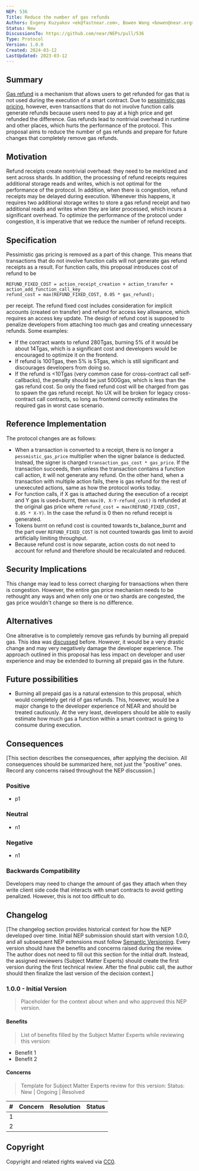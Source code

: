 ```yaml
---
NEP: 536
Title: Reduce the number of gas refunds
Authors: Evgeny Kuzyakov <ek@fastnear.com>, Bowen Wang <bowen@near.org>
Status: New
DiscussionsTo: https://github.com/near/NEPs/pull/536
Type: Protocol
Version: 1.0.0
Created: 2024-03-12
LastUpdated: 2023-03-12
---
```


## Summary

[Gas refund](https://docs.near.org/concepts/basics/transactions/gas#attach-extra-gas-get-refunded) is a mechanism that allows users to get refunded for gas that is not used during the execution of a smart contract. Due to [pessimistic gas pricing](https://docs.near.org/concepts/basics/transactions/gas-advanced#pessimistic-gas-price-inflation), however, even transactions that do not involve function calls generate refunds because users need to pay at a high price and get refunded the difference. Gas refunds lead to nontrivial overhead in runtime and other places, which hurts the performance of the protocol. This proposal aims to reduce the number of gas refunds and prepare for future changes that completely remove gas refunds.

## Motivation

Refund receipts create nontrivial overhead: they need to be merklized and sent across shards. In addition, the processing of refund receipts requires additional storage reads and writes, which is not optimal for the performance of the protocol. In addition, when there is congestion, refund receipts may be delayed during execution. Whenever this happens, it requires two additional storage writes to store a gas refund receipt and two additional reads and writes when they are later processed, which incurs a significant overhead. To optimize the performance of the protocol under congestion, it is imperative that we reduce the number of refund receipts.

## Specification

Pessimistic gas pricing is removed as a part of this change. This means that transactions that do not involve function calls will not generate gas refund receipts as a result. For function calls, this proposal introduces cost of refund to be
```
REFUND_FIXED_COST = action_receipt_creation + action_transfer + action_add_function_call_key
refund_cost = max(REFUND_FIXED_COST, 0.05 * gas_refund);
```
per receipt. The refund fixed cost includes consideration for implicit accounts (created on transfer) and refund for access key allowance, which requires an access key update. The design of refund cost is supposed to penalize developers from attaching too much gas
and creating unnecessary refunds. Some examples:
* If the contract wants to refund 280Tgas, burning 5% of it would be about 14Tgas, which is a significant cost and developers would be encouraged to optimize it on the frontend.
* If refund is 100Tgas, then 5% is 5Tgas, which is still significant and discourages developers from doing so.
* If the refund is <10Tgas (very common case for cross-contract call self-callbacks), the penalty should be just 500Ggas, which is less than the gas refund cost. So only the fixed refund cost will be charged from gas to spawn the gas refund receipt. No UX will be broken for legacy cross-contract call contracts, so long as frontend correctly estimates the required gas in worst case scenario.


## Reference Implementation

The protocol changes are as follows:
* When a transaction is converted to a receipt, there is no longer a `pessmistic_gas_price` multiplier when the signer balance is deducted. Instead, the signer is charged `transaction_gas_cost * gas_price`. If the transaction succeeds, then unless the transaction contains a function call action, it will not generate any refund. On the other hand, when a transaction with multiple action fails, there is gas refund for the rest of unexecuted actions, same as how the protocol works today.
* For function calls, if X gas is attached during the execution of a receipt and Y gas is used+burnt, then `max(0, X-Y-refund_cost)` is refunded at the original gas price where `refund_cost = max(REFUND_FIXED_COST, 0.05 * X-Y)`. In the case the refund is 0 then no refund receipt is generated.
* Tokens burnt on refund cost is counted towards tx_balance_burnt and the part over `REFUND_FIXED_COST` is not counted towards gas limit to avoid artificially limiting throughput.
* Because refund cost is now separate, action costs do not need to account for refund and therefore should be recalculated and reduced.

## Security Implications

This change may lead to less correct charging for transactions when there is congestion. However, the entire gas price mechanism needs to be rethought any ways and when only one or two shards are congested, the gas price wouldn't change so there is no difference.

## Alternatives

One altnerative is to completely remove gas refunds by burning all prepaid gas. This idea was [discussed](https://github.com/near/NEPs/issues/107) before. However, it would be a very drastic change and may very negatively damage the developer experience.
The approach outlined in this proposal has less impact on developer and user experience and may be extended to burning all prepaid gas in the future.

## Future possibilities

* Burning all prepaid gas is a natural extension to this proposal, which would completely get rid of gas refunds. This, however, would be a major change to the developer experience of NEAR and should be treated cautiously.
At the very least, developers should be able to easily estimate how much gas a function within a smart contract is going to consume during execution.

## Consequences

[This section describes the consequences, after applying the decision. All consequences should be summarized here, not just the "positive" ones. Record any concerns raised throughout the NEP discussion.]

### Positive

* p1

### Neutral

* n1

### Negative

* n1

### Backwards Compatibility

Developers may need to change the amount of gas they attach when they write client side code that interacts with smart contracts to avoid getting penalized. However, this is not too difficult to do.

## Changelog

[The changelog section provides historical context for how the NEP developed over time. Initial NEP submission should start with version 1.0.0, and all subsequent NEP extensions must follow [Semantic Versioning](https://semver.org/). Every version should have the benefits and concerns raised during the review. The author does not need to fill out this section for the initial draft. Instead, the assigned reviewers (Subject Matter Experts) should create the first version during the first technical review. After the final public call, the author should then finalize the last version of the decision context.]

### 1.0.0 - Initial Version

> Placeholder for the context about when and who approved this NEP version.

#### Benefits

> List of benefits filled by the Subject Matter Experts while reviewing this version:

* Benefit 1
* Benefit 2

#### Concerns

> Template for Subject Matter Experts review for this version:
> Status: New | Ongoing | Resolved

|   # | Concern | Resolution | Status |
| --: | :------ | :--------- | -----: |
|   1 |         |            |        |
|   2 |         |            |        |

## Copyright

Copyright and related rights waived via [CC0](https://creativecommons.org/publicdomain/zero/1.0/).
